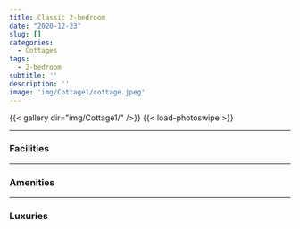 ```yaml
---
title: Classic 2-bedroom
date: "2020-12-23"
slug: []
categories:
  - Cottages
tags:
  - 2-bedroom
subtitle: ''
description: ''
image: 'img/Cottage1/cottage.jpeg'
---
```



{{< gallery dir="img/Cottage1/" />}} {{< load-photoswipe >}}

---

### Facilities

---

### Amenities

---

### Luxuries


